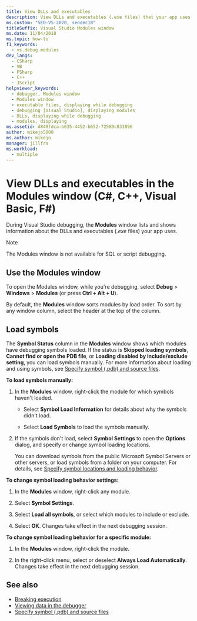 ```yaml
---
title: View DLLs and executables
description: View DLLs and executables (.exe files) that your app uses in the Modules window during a debugging session in Visual Studio.
ms.custom: "SEO-VS-2020, seodec18"
titleSuffix: Visual Studio Modules window
ms.date: 11/04/2018
ms.topic: how-to
f1_keywords: 
  - vs.debug.modules
dev_langs: 
  - CSharp
  - VB
  - FSharp
  - C++
  - JScript
helpviewer_keywords: 
  - debugger, Modules window
  - Modules window
  - executable files, displaying while debugging
  - debugging [Visual Studio], displaying modules
  - DLLs, displaying while debugging
  - modules, displaying
ms.assetid: d840fdca-b035-4452-b652-72580c831896
author: mikejo5000
ms.author: mikejo
manager: jillfra
ms.workload: 
  - multiple
---
```

# View DLLs and executables in the Modules window (C#, C++, Visual Basic, F#)

During Visual Studio debugging, the **Modules** window lists and shows information about the DLLs and executables (*.exe* files) your app uses.

> [!NOTE]
> The Modules window is not available for SQL or script debugging.

## Use the Modules window

To open the Modules window, while you're debugging, select **Debug** > **Windows** > **Modules** (or press **Ctrl + Alt + U**).

By default, the **Modules** window sorts modules by load order. To sort by any window column, select the header at the top of the column.

## Load symbols

The **Symbol Status** column in the **Modules** window shows which modules have debugging symbols loaded. If the status is **Skipped loading symbols**, **Cannot find or open the PDB file**, or **Loading disabled by include/exclude setting**, you can load symbols manually. For more information about loading and using symbols, see [Specify symbol (.pdb) and source files](../debugger/specify-symbol-dot-pdb-and-source-files-in-the-visual-studio-debugger.md).

**To load symbols manually:**

1. In the **Modules** window, right-click the module for which symbols haven't loaded.

   - Select **Symbol Load Information** for details about why the symbols didn't load.

   - Select **Load Symbols** to load the symbols manually.

1. If the symbols don't load, select **Symbol Settings** to open the **Options** dialog, and specify or change symbol loading locations.

   You can download symbols from the public Microsoft Symbol Servers or other servers, or load symbols from a folder on your computer. For details, see [Specify symbol locations and loading behavior](../debugger/specify-symbol-dot-pdb-and-source-files-in-the-visual-studio-debugger.md#BKMK_Specify_symbol_locations_and_loading_behavior).

**To change symbol loading behavior settings:**

1. In the **Modules** window, right-click any module.

1. Select **Symbol Settings**.

1. Select **Load all symbols**, or select which modules to include or exclude.

1. Select **OK**. Changes take effect in the next debugging session.

**To change symbol loading behavior for a specific module:**

1. In the **Modules** window, right-click the module.

1. In the right-click menu, select or deselect **Always Load Automatically**. Changes take effect in the next debugging session.

## See also
- [Breaking execution](/previous-versions/visualstudio/visual-studio-2010/7z9se2d8(v=vs.100))
- [Viewing data in the debugger](../debugger/viewing-data-in-the-debugger.md)
- [Specify symbol (.pdb) and source files](../debugger/specify-symbol-dot-pdb-and-source-files-in-the-visual-studio-debugger.md)